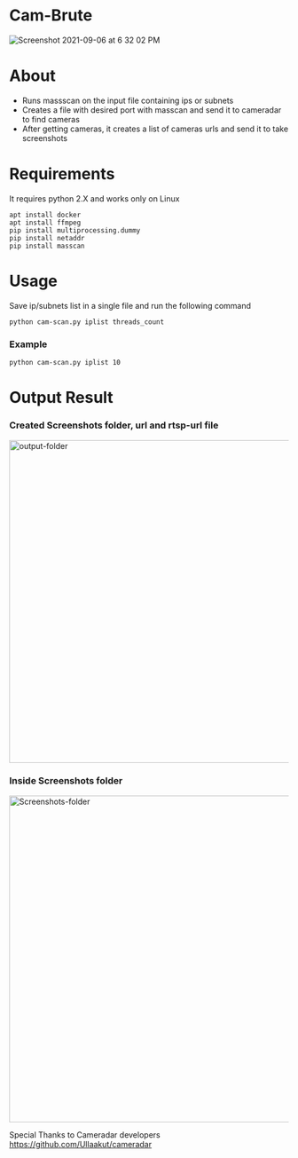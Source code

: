 # Cam-Brute

![Screenshot 2021-09-06 at 6 32 02 PM](https://user-images.githubusercontent.com/90141144/132223293-8bfa5633-8672-41db-a302-03e7384ad963.png)





# About
* Runs massscan on the input file containing ips or subnets
* Creates a file with desired port with masscan and send it to cameradar to find cameras
* After getting cameras, it creates a list of cameras urls and send it to take screenshots
 

# Requirements

It requires python 2.X and works only on Linux
```
apt install docker
apt install ffmpeg
pip install multiprocessing.dummy
pip install netaddr
pip install masscan

```
# Usage

Save ip/subnets list in a single file and run the following command

```python cam-scan.py iplist threads_count```

### Example
```python cam-scan.py iplist 10```

# Output Result
### Created Screenshots folder, url and rtsp-url file

<img width="582" alt="output-folder" src="https://user-images.githubusercontent.com/90141144/132224303-131fc655-4920-48df-8655-e3517bce9a9a.png">


### Inside Screenshots folder

<img width="589" alt="Screenshots-folder" src="https://user-images.githubusercontent.com/90141144/132225299-33e5ad33-f38a-4670-ab22-d9da45040e01.png">




Special Thanks to Cameradar developers https://github.com/Ullaakut/cameradar

